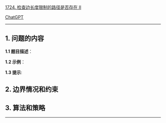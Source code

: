 [1724. 检查边长度限制的路径是否存在 II](https://leetcode.cn/problems/checking-existence-of-edge-length-limited-paths-ii)

[ChatGPT](chat.openai.com)

---

## 1. 问题的内容
**1.1 题目描述**：

**1.2 示例**：

**1.3 提示**:

## 2. 边界情况和约束


## 3. 算法和策略

---

